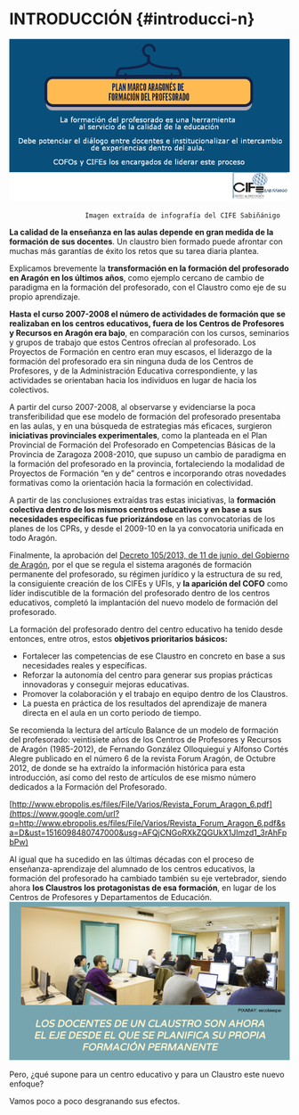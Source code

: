 # INTRODUCCIÓN {#introducci-n}

![](images/image1.png)

                       Imagen extraída de infografía del CIFE Sabiñánigo

**La calidad de la enseñanza en las aulas depende en gran medida de la formación de sus docentes**. Un claustro bien formado puede afrontar con muchas más garantías de éxito los retos que su tarea diaria plantea.

Explicamos brevemente la **transformación en la formación del profesorado en Aragón en los últimos años**, como ejemplo cercano de cambio de paradigma en la formación del profesorado, con el Claustro como eje de su propio aprendizaje.    

**Hasta el curso 2007-2008 el número de actividades de formación que se realizaban en los centros educativos, fuera de los Centros de Profesores y Recursos en Aragón era bajo**, en comparación con los cursos, seminarios y grupos de trabajo que estos Centros ofrecían al profesorado. Los Proyectos de Formación en centro eran muy escasos, el liderazgo de la formación del profesorado era sin ninguna duda de los Centros de Profesores, y de la Administración Educativa correspondiente, y las actividades se orientaban hacia los individuos en lugar de hacia los colectivos.

A partir del curso 2007-2008, al observarse y evidenciarse la poca transferibilidad que ese modelo de formación del profesorado presentaba en las aulas, y en una búsqueda de estrategias más eficaces, surgieron **iniciativas provinciales experimentales**, como la planteada en el Plan Provincial de Formación del Profesorado en Competencias Básicas de la Provincia de Zaragoza 2008-2010, que supuso un cambio de paradigma en la formación del profesorado en la provincia, fortaleciendo la modalidad de Proyectos de Formación “en y de” centros e incorporando otras novedades formativas como la orientación hacia la formación en colectividad.

A partir de las conclusiones extraídas tras estas iniciativas, la **formación colectiva dentro de los mismos centros educativos y en base a sus necesidades específicas fue priorizándose** en las convocatorias de los planes de los CPRs, y desde el 2009-10 en la ya convocatoria unificada en todo Aragón.

Finalmente, la aprobación del [Decreto 105/2013, de 11 de junio, del Gobierno de Aragón](https://www.google.com/url?q=http://www.educaragon.org/Files/Files/UserFiles/File/DECRETO%2520Form%2520Prof_BOA%252025-6-2013.pdf&sa=D&ust=1516098480746000&usg=AFQjCNGIf_4cqfm_sV-Pyh0C_l8U-azBZg), por el que se regula el sistema aragonés de formación permanente del profesorado, su régimen jurídico y la estructura de su red, la consiguiente creación de los CIFEs y UFIs, y **la aparición del COFO** como líder indiscutible de la formación del profesorado dentro de los centros educativos, completó la implantación del nuevo modelo de formación del profesorado.

La formación del profesorado dentro del centro educativo ha tenido desde entonces, entre otros, estos **objetivos prioritarios básicos:**

*   Fortalecer las competencias de ese Claustro en concreto en base a sus necesidades reales y específicas.
*   Reforzar la autonomía del centro para generar sus propias prácticas innovadoras y  conseguir mejoras educativas.
*   Promover la colaboración y el trabajo en equipo dentro de los Claustros.
*   La puesta en práctica de los resultados del aprendizaje de manera directa en el aula en un corto periodo de tiempo.

Se recomienda la lectura del artículo Balance de un modelo de formación del profesorado: veintisiete años de los Centros de Profesores y Recursos de Aragón (1985-2012), de Fernando González Olloquiegui y Alfonso Cortés Alegre publicado en el número 6 de la revista Forum Aragón, de Octubre 2012, de donde se ha extraído la información histórica para esta introducción, así como del resto de artículos de ese mismo número dedicados a la Formación del Profesorado.

[http://www.ebropolis.es/files/File/Varios/Revista_Forum_Aragon_6.pdf](https://www.google.com/url?q=http://www.ebropolis.es/files/File/Varios/Revista_Forum_Aragon_6.pdf&sa=D&ust=1516098480747000&usg=AFQjCNGoRXkZQGUkX1JImzd1_3rAhFpbPw) 

Al igual que ha sucedido en las últimas décadas con el proceso de enseñanza-aprendizaje del alumnado de los centros educativos, la formación del profesorado ha cambiado también su eje vertebrador, siendo ahora **los Claustros los protagonistas de esa formación**, en lugar de los Centros de Profesores y Departamentos de Educación.![](images/image3.png)

Pero, ¿qué supone para un centro educativo y para un Claustro este nuevo enfoque?

Vamos poco a poco desgranando sus efectos.